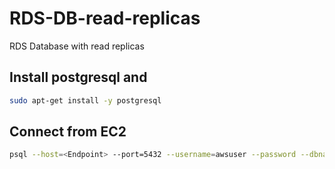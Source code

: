 # RDS-DB-read-replicas
RDS Database with read replicas

## Install postgresql and

```bash
sudo apt-get install -y postgresql
```
## Connect from EC2

```bash
psql --host=<Endpoint> --port=5432 --username=awsuser --password --dbname=mypgdb
```